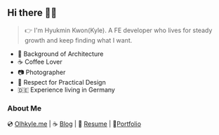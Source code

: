 ## Hi there 👨‍🚀
> 👉 I'm Hyukmin Kwon(Kyle). A FE developer who lives for steady growth and keep finding what I want.

- 🏢 Background of Architecture 
- ☕️ Coffee Lover
- 📷 Photographer
- 🍏 Respect for Practical Design
- 🇩🇪 Experience living in Germany 

### About Me
💿 [Olhkyle.me](https://olhkyle.me)  |  ☕️ [Blog](https://olhkyle.github.io/) | 📎 [Resume](https://docs.google.com/document/d/1pFxuhsGGJLaQ1n5ej11ng0ZiKNXoXbjromNNKl40mJc/edit?usp=sharing)  |  🔭[Portfolio](https://smooth-rain-4fc.notion.site/Portfolio-381e3d9d23be46cb94f1ce5787de888a?pvs=4)

